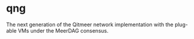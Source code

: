 # qng
The next generation of the Qitmeer network implementation with the plug-able VMs under the MeerDAG consensus.
